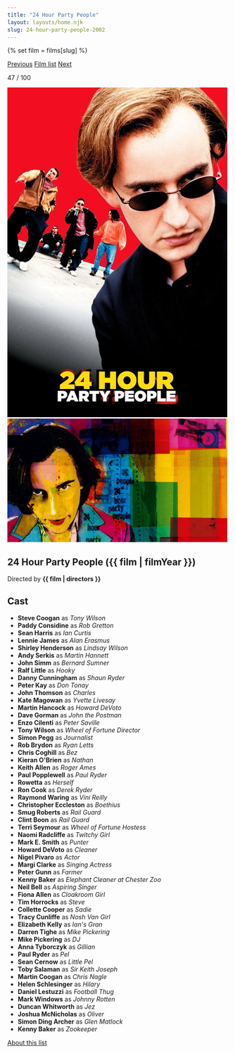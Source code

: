 ```yaml
---
title: "24 Hour Party People"
layout: layouts/home.njk
slug: 24-hour-party-people-2002
---
```


{% set film = films[slug] %}

<nav class="films">
  <a class="prev" href="../black-hawk-down-2001">Previous</a>
  <a href="../">Film list</a>
  <a class="next" href="../the-bourne-identity-2002">Next</a>
</nav>

<p>47 / 100</p>

<article class="film">
  <div class="backdrop-and-poster">
    <img class="poster" src="../films/posters/24-hour-party-people-2002.jpg" alt="">
    <img class="backdrop" src="../films/backdrops/24-hour-party-people-2002.jpg" alt="">
  </div>

  <h1>24 Hour Party People ({{ film | filmYear }})</h1>

  <p class="director">
    Directed by <strong>{{ film | directors }}</strong>
  </p>


  <h2>
    Cast
  </h2>
  <ul>
            <li><strong>Steve Coogan</strong> as <em>Tony Wilson</em></li>
        <li><strong>Paddy Considine</strong> as <em>Rob Gretton</em></li>
        <li><strong>Sean Harris</strong> as <em>Ian Curtis</em></li>
        <li><strong>Lennie James</strong> as <em>Alan Erasmus</em></li>
        <li><strong>Shirley Henderson</strong> as <em>Lindsay Wilson</em></li>
        <li><strong>Andy Serkis</strong> as <em>Martin Hannett</em></li>
        <li><strong>John Simm</strong> as <em>Bernard Sumner</em></li>
        <li><strong>Ralf Little</strong> as <em>Hooky</em></li>
        <li><strong>Danny Cunningham</strong> as <em>Shaun Ryder</em></li>
        <li><strong>Peter Kay</strong> as <em>Don Tonay</em></li>
        <li><strong>John Thomson</strong> as <em>Charles</em></li>
        <li><strong>Kate Magowan</strong> as <em>Yvette Livesay</em></li>
        <li><strong>Martin Hancock</strong> as <em>Howard DeVoto</em></li>
        <li><strong>Dave Gorman</strong> as <em>John the Postman</em></li>
        <li><strong>Enzo Cilenti</strong> as <em>Peter Saville</em></li>
        <li><strong>Tony Wilson</strong> as <em>Wheel of Fortune Director</em></li>
        <li><strong>Simon Pegg</strong> as <em>Journalist</em></li>
        <li><strong>Rob Brydon</strong> as <em>Ryan Letts</em></li>
        <li><strong>Chris Coghill</strong> as <em>Bez</em></li>
        <li><strong>Kieran O'Brien</strong> as <em>Nathan</em></li>
        <li><strong>Keith Allen</strong> as <em>Roger Ames</em></li>
        <li><strong>Paul Popplewell</strong> as <em>Paul Ryder</em></li>
        <li><strong>Rowetta</strong> as <em>Herself</em></li>
        <li><strong>Ron Cook</strong> as <em>Derek Ryder</em></li>
        <li><strong>Raymond Waring</strong> as <em>Vini Reilly</em></li>
        <li><strong>Christopher Eccleston</strong> as <em>Boethius</em></li>
        <li><strong>Smug Roberts</strong> as <em>Rail Guard</em></li>
        <li><strong>Clint Boon</strong> as <em>Rail Guard</em></li>
        <li><strong>Terri Seymour</strong> as <em>Wheel of Fortune Hostess</em></li>
        <li><strong>Naomi Radcliffe</strong> as <em>Twitchy Girl</em></li>
        <li><strong>Mark E. Smith</strong> as <em>Punter</em></li>
        <li><strong>Howard DeVoto</strong> as <em>Cleaner</em></li>
        <li><strong>Nigel Pivaro</strong> as <em>Actor</em></li>
        <li><strong>Margi Clarke</strong> as <em>Singing Actress</em></li>
        <li><strong>Peter Gunn</strong> as <em>Farmer</em></li>
        <li><strong>Kenny Baker</strong> as <em>Elephant Cleaner at Chester Zoo</em></li>
        <li><strong>Neil Bell</strong> as <em>Aspiring Singer</em></li>
        <li><strong>Fiona Allen</strong> as <em>Cloakroom Girl</em></li>
        <li><strong>Tim Horrocks</strong> as <em>Steve</em></li>
        <li><strong>Collette Cooper</strong> as <em>Sadie</em></li>
        <li><strong>Tracy Cunliffe</strong> as <em>Nosh Van Girl</em></li>
        <li><strong>Elizabeth Kelly</strong> as <em>Ian's Gran</em></li>
        <li><strong>Darren Tighe</strong> as <em>Mike Pickering</em></li>
        <li><strong>Mike Pickering</strong> as <em>DJ</em></li>
        <li><strong>Anna Tyborczyk</strong> as <em>Gillian</em></li>
        <li><strong>Paul Ryder</strong> as <em>Pel</em></li>
        <li><strong>Sean Cernow</strong> as <em>Little Pel</em></li>
        <li><strong>Toby Salaman</strong> as <em>Sir Keith Joseph</em></li>
        <li><strong>Martin Coogan</strong> as <em>Chris Nagle</em></li>
        <li><strong>Helen Schlesinger</strong> as <em>Hilary</em></li>
        <li><strong>Daniel Lestuzzi</strong> as <em>Football Thug</em></li>
        <li><strong>Mark Windows</strong> as <em>Johnny Rotten</em></li>
        <li><strong>Duncan Whitworth</strong> as <em>Jez</em></li>
        <li><strong>Joshua McNicholas</strong> as <em>Oliver</em></li>
        <li><strong>Simon Ding Archer</strong> as <em>Glen Matlock</em></li>
        <li><strong>Kenny Baker</strong> as <em>Zookeeper</em></li>
  </ul>
</article>
<footer>
  <a href="../about">About this list</a>
</footer>
